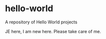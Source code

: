 # hello-world
A repository of Hello World projects

JE here, I am new here. Please take care of me.
